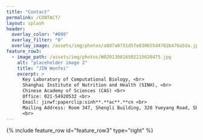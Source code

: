 ```yaml
---
title: "Contact"
permalink: /CONTACT/
layout: splash
header:
  overlay_color: "#000"
  overlay_filter: "0"
  overlay_image: /assets/img/photos/a0d7a0731d5fe830655d4702b476a5da.jpeg
feature_row3:
  - image_path: /assets/img/photos/W020130816502215620475.jpg
    alt: "placeholder image 2"
    title: "JIN Wenfei"
    excerpt: >
      Key Laboratory of Computational Biology, <br>
      Shanghai Institute of Nutrition and Health (SINH), <br>
      Chinese Academy of Sciences (CAS) <br>
      Office: 021-54920532 <br>
      Email: jinwf:paperclip:sinh**.**ac**.**cn <br>
      Mailing Address: Room 347, Shengli Building, 320 Yueyang Road, Shanghai, China. <br>
      <br>
---
```


{% include feature_row id="feature_row3" type="right" %}
